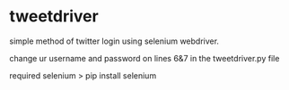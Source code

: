 # tweetdriver
simple method of twitter login using selenium webdriver.

change ur username and password on lines 6&7 in the tweetdriver.py file

required selenium > pip install selenium
